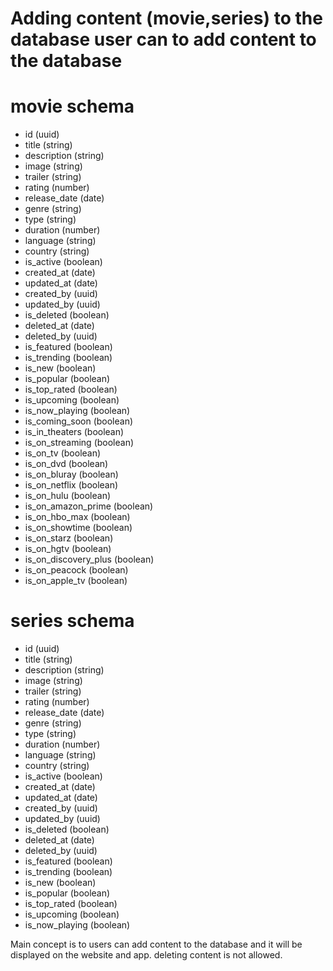 # Adding content (movie,series) to the database user can to add content to the database

# movie schema

- id (uuid)
- title (string)
- description (string)
- image (string)
- trailer (string)
- rating (number)
- release_date (date)
- genre (string)
- type (string)
- duration (number)
- language (string)
- country (string)
- is_active (boolean)
- created_at (date)
- updated_at (date)
- created_by (uuid)
- updated_by (uuid)
- is_deleted (boolean)
- deleted_at (date)
- deleted_by (uuid)
- is_featured (boolean)
- is_trending (boolean)
- is_new (boolean)
- is_popular (boolean)
- is_top_rated (boolean)
- is_upcoming (boolean)
- is_now_playing (boolean)
- is_coming_soon (boolean)
- is_in_theaters (boolean)
- is_on_streaming (boolean)
- is_on_tv (boolean)
- is_on_dvd (boolean)
- is_on_bluray (boolean)
- is_on_netflix (boolean)
- is_on_hulu (boolean)
- is_on_amazon_prime (boolean)
- is_on_hbo_max (boolean)
- is_on_showtime (boolean)
- is_on_starz (boolean)
- is_on_hgtv (boolean)
- is_on_discovery_plus (boolean)
- is_on_peacock (boolean)
- is_on_apple_tv (boolean)

# series schema

- id (uuid)
- title (string)
- description (string)
- image (string)
- trailer (string)
- rating (number)
- release_date (date)
- genre (string)
- type (string)
- duration (number)
- language (string)
- country (string)
- is_active (boolean)
- created_at (date)
- updated_at (date)
- created_by (uuid)
- updated_by (uuid)
- is_deleted (boolean)
- deleted_at (date)
- deleted_by (uuid)
- is_featured (boolean)
- is_trending (boolean)
- is_new (boolean)
- is_popular (boolean)
- is_top_rated (boolean)
- is_upcoming (boolean)
- is_now_playing (boolean)

Main concept is to users can add content to the database and it will be displayed on the website and app.
deleting content is not allowed.
